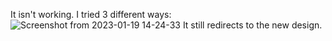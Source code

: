 It isn't working. I tried 3 different ways:
![Screenshot from 2023-01-19 14-24-33](https://user-images.githubusercontent.com/65933340/213575930-ffcddae7-5b04-460c-a9e2-c77f71a69eef.png)
It still redirects to the new design.

